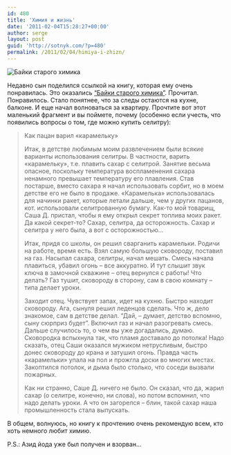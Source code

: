 ```yaml
---
id: 480
title: 'Химия и жизнь'
date: '2011-02-04T15:28:27+00:00'
author: serge
layout: post
guid: 'http://sotnyk.com/?p=480'
permalink: /2011/02/04/himiya-i-zhizn/
---
```


![Байки старого химика](https://sotnyk.github.io/wp-content/uploads/2011/02/bajki-185x300.jpg "Байки старого химика") 

Недавно сын поделился ссылкой на книгу, которая ему очень понравилась. Это оказались [“Байки старого химика”](http://bookz.ru/authors/o-palek/baiki-st_273.html). Прочитал. Понравилось. Стало понятнее, что за следы остаются на кухне, балконе. И еще начал волноваться за квартиру. Прочтите вот этот маленький фрагмент и вы поймете, почему (особенно если учесть, что появились вопросы о том, где можно купить селитру):

> Как пацан варил «карамельку»
> 
> Итак, в детстве любимым моим развлечением были всякие варианты использования селитры. В частности, варить «карамельку», т.е. плавить сахар с селитрой. Занятие весьма опасное, поскольку температура воспламенения сахара ненамного превышает температуру его плавления. Став постарше, вместо сахара я начал использовать сорбит, но в моем детстве его не было в продаже. «Карамелька» использовалась для начинки ракет, которые летали дальше, чем у других пацанов, кот. использовали селитрованную бумагу. Как-то мой товарищ, Саша Д. пристал, чтобы я ему открыл секрет топлива моих ракет. Да какой секрет-то? Сахар, селитра, да осторожность. Сахар и селитра у него была, а вот с осторожностью…
> 
> Итак, придя со школы, он решил сварганить карамельки. Родичи на работе, время есть. Взял самую большую сковороду, поставил на газ. Насыпал сахара, селитры, начал мешать. Смесь начала плавиться, убавил огонь – все аккуратно. И тут слышит звук ключа в замочной скважине – отец вернулся с работы! Что делать? Газ тушит, сковороду в сторону, сам в свою комнату – типа делает уроки.
> 
> Заходит отец. Чувствует запах, идет на кухню. Быстро находит сковороду. Ага, сынуля решил леденцов сделать. Что ж, дело знакомое, сам в детстве делал. “Дай, – думает, детство вспомню, сыну сюрприз будет”. Включил газ и начал разогревать смесь. Дальше случилось то, о чем вы уже догадались, думаю. Сковородка вспыхнула так, что пламя доставало до потолка! Надо сказать, отец Саши оказался мужиком нетрусливым, быстро донес сковороду до крана и затушил огонь. Правда часть «карамельки» упала на пол и прожгла доски во многих местах. Закоптился потолок, и дыма было столько, что соседи вызвали пожарных.
> 
> Как ни странно, Саше Д. ничего не было. Он сказал, что да, жарил сахар (о селитре, конечно, ни слова), но потом вспомнил, что надо делать уроки. А что он загорелся – блин, такой сахар наша промышленность стала выпускать.

В общем, волнуюсь, но книгу к прочтению очень рекомендую всем, кто хоть немного любит химию.

P.S.: Азид йода уже был получен и взорван…
